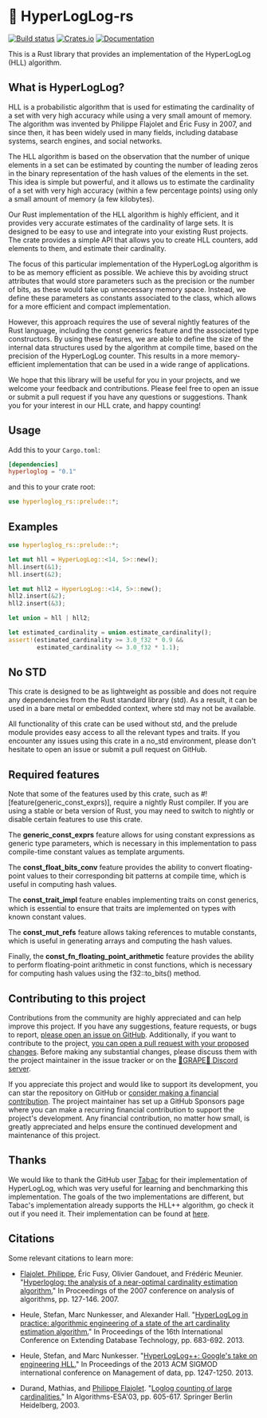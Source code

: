 # 🧮 HyperLogLog-rs
[![Build status](https://github.com/tabac/hyperloglog.rs/workflows/ci/badge.svg)](https://github.com/tabac/hyperloglog.rs/actions)
[![Crates.io](https://img.shields.io/crates/v/hyperloglogplus.svg)](https://crates.io/crates/hyperloglogplus)
[![Documentation](https://docs.rs/hyperloglogplus/badge.svg)](https://docs.rs/hyperloglogplus)

This is a Rust library that provides an implementation of the HyperLogLog (HLL) algorithm.

## What is HyperLogLog?
HLL is a probabilistic algorithm that is used for estimating the cardinality of a set with very high accuracy while using a very small amount of memory. The algorithm was invented by Philippe Flajolet and Éric Fusy in 2007, and since then, it has been widely used in many fields, including database systems, search engines, and social networks.

The HLL algorithm is based on the observation that the number of unique elements in a set can be estimated by counting the number of leading zeros in the binary representation of the hash values of the elements in the set. This idea is simple but powerful, and it allows us to estimate the cardinality of a set with very high accuracy (within a few percentage points) using only a small amount of memory (a few kilobytes).

Our Rust implementation of the HLL algorithm is highly efficient, and it provides very accurate estimates of the cardinality of large sets. It is designed to be easy to use and integrate into your existing Rust projects. The crate provides a simple API that allows you to create HLL counters, add elements to them, and estimate their cardinality.

The focus of this particular implementation of the HyperLogLog algorithm is to be as memory efficient as possible. We achieve this by avoiding struct attributes that would store parameters such as the precision or the number of bits, as these would take up unnecessary memory space. Instead, we define these parameters as constants associated to the class, which allows for a more efficient and compact implementation.

However, this approach requires the use of several nightly features of the Rust language, including the const generics feature and the associated type constructors. By using these features, we are able to define the size of the internal data structures used by the algorithm at compile time, based on the precision of the HyperLogLog counter. This results in a more memory-efficient implementation that can be used in a wide range of applications.

We hope that this library will be useful for you in your projects, and we welcome your feedback and contributions. Please feel free to open an issue or submit a pull request if you have any questions or suggestions. Thank you for your interest in our HLL crate, and happy counting!

## Usage

Add this to your `Cargo.toml`:

```toml
[dependencies]
hyperloglog = "0.1"
```

and this to your crate root:

```rust
use hyperloglog_rs::prelude::*;
```

## Examples

```rust
use hyperloglog_rs::prelude::*;

let mut hll = HyperLogLog::<14, 5>::new();
hll.insert(&1);
hll.insert(&2);

let mut hll2 = HyperLogLog::<14, 5>::new();
hll2.insert(&2);
hll2.insert(&3);

let union = hll | hll2;

let estimated_cardinality = union.estimate_cardinality();
assert!(estimated_cardinality >= 3.0_f32 * 0.9 &&
        estimated_cardinality <= 3.0_f32 * 1.1);
```

## No STD
This crate is designed to be as lightweight as possible and does not require any dependencies from the Rust standard library (std). As a result, it can be used in a bare metal or embedded context, where std may not be available.

All functionality of this crate can be used without std, and the prelude module provides easy access to all the relevant types and traits. If you encounter any issues using this crate in a no_std environment, please don't hesitate to open an issue or submit a pull request on GitHub.

## Required features
Note that some of the features used by this crate, such as #![feature(generic_const_exprs)], require a nightly Rust compiler. If you are using a stable or beta version of Rust, you may need to switch to nightly or disable certain features to use this crate.

The **generic_const_exprs** feature allows for using constant expressions as generic type parameters, which is necessary in this implementation to pass compile-time constant values as template arguments.

The **const_float_bits_conv** feature provides the ability to convert floating-point values to their corresponding bit patterns at compile time, which is useful in computing hash values.

The **const_trait_impl** feature enables implementing traits on const generics, which is essential to ensure that traits are implemented on types with known constant values.

The **const_mut_refs** feature allows taking references to mutable constants, which is useful in generating arrays and computing the hash values.

Finally, the **const_fn_floating_point_arithmetic** feature provides the ability to perform floating-point arithmetic in const functions, which is necessary for computing hash values using the f32::to_bits() method.

## Contributing to this project
Contributions from the community are highly appreciated and can help improve this project. If you have any suggestions, feature requests, or bugs to report, [please open an issue on GitHub](https://github.com/LucaCappelletti94/hyperloglog-rs/issues). Additionally, if you want to contribute to the project, [you can open a pull request with your proposed changes](https://github.com/LucaCappelletti94/hyperloglog-rs/pulls). Before making any substantial changes, please discuss them with the project maintainer in the issue tracker or on the [🍇GRAPE🍇 Discord server](https://discord.gg/Nda2cqYvTN).

If you appreciate this project and would like to support its development, you can star the repository on GitHub or [consider making a financial contribution](https://github.com/sponsors/LucaCappelletti94). The project maintainer has set up a GitHub Sponsors page where you can make a recurring financial contribution to support the project's development. Any financial contribution, no matter how small, is greatly appreciated and helps ensure the continued development and maintenance of this project.

## Thanks
We would like to thank the GitHub user [Tabac](https://github.com/tabac) for their implementation of HyperLogLog, which was very useful for learning and benchmarking this implementation. The goals of the two implementations are different, but Tabac's implementation already supports the HLL++ algorithm, go check it out if you need it. Their implementation can be found at [here](https://github.com/tabac/hyperloglog.rs).

## Citations
Some relevant citations to learn more:

* [Flajolet, Philippe](https://en.wikipedia.org/wiki/Philippe_Flajolet), Éric Fusy, Olivier Gandouet, and Frédéric Meunier. "[Hyperloglog: the analysis of a near-optimal cardinality estimation algorithm.](https://hal.science/file/index/docid/406166/filename/FlFuGaMe07.pdf)" In Proceedings of the 2007 conference on analysis of algorithms, pp. 127-146. 2007.

* Heule, Stefan, Marc Nunkesser, and Alexander Hall. "[HyperLogLog in practice: algorithmic engineering of a state of the art cardinality estimation algorithm.](https://static.googleusercontent.com/media/research.google.com/it//pubs/archive/40671.pdf)" In Proceedings of the 16th International Conference on Extending Database Technology, pp. 683-692. 2013.

* Heule, Stefan, and Marc Nunkesser. "[HyperLogLog++: Google's take on engineering HLL.](https://agkn.wordpress.com/2013/01/24/hyperloglog-googles-take-on-engineering-hll/)" In Proceedings of the 2013 ACM SIGMOD international conference on Management of data, pp. 1247-1250. 2013.

* Durand, Mathias, and [Philippe Flajolet](https://en.wikipedia.org/wiki/Philippe_Flajolet). "[Loglog counting of large cardinalities.](https://link.springer.com/chapter/10.1007/978-3-540-39658-1_55)" In Algorithms-ESA'03, pp. 605-617. Springer Berlin Heidelberg, 2003.